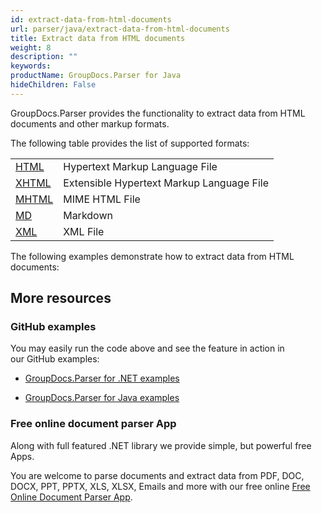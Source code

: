 ```yaml
---
id: extract-data-from-html-documents
url: parser/java/extract-data-from-html-documents
title: Extract data from HTML documents
weight: 8
description: ""
keywords: 
productName: GroupDocs.Parser for Java
hideChildren: False
---
```

GroupDocs.Parser provides the functionality to extract data from HTML documents and other markup formats.

The following table provides the list of supported formats:

<table class="confluenceTable"><tbody><tr><td class="confluenceTd"><a class="external-link" href="https://wiki.fileformat.com/web/html/" rel="nofollow">HTML</a></td><td class="confluenceTd">Hypertext Markup Language File</td></tr><tr><td class="confluenceTd"><a class="external-link" href="https://wiki.fileformat.com/web/xhtml/" rel="nofollow">XHTML</a></td><td class="confluenceTd">Extensible Hypertext Markup Language File</td></tr><tr><td class="confluenceTd"><a class="external-link" href="https://wiki.fileformat.com/web/mhtml/" rel="nofollow">MHTML</a></td><td class="confluenceTd">MIME HTML File</td></tr><tr><td class="confluenceTd"><a class="external-link" href="https://wiki.fileformat.com/word-processing/md/" rel="nofollow">MD</a></td><td class="confluenceTd">Markdown</td></tr><tr><td class="confluenceTd"><a class="external-link" href="https://wiki.fileformat.com/web/xml/" rel="nofollow">XML</a></td><td class="confluenceTd">XML File</td></tr></tbody></table>

The following examples demonstrate how to extract data from HTML documents:

## More resources

### GitHub examples

You may easily run the code above and see the feature in action in our GitHub examples:

*   [GroupDocs.Parser for .NET examples](https://github.com/groupdocs-parser/GroupDocs.Parser-for-.NET)
    
*   [GroupDocs.Parser for Java examples](https://github.com/groupdocs-parser/GroupDocs.Parser-for-Java)
    

### Free online document parser App

Along with full featured .NET library we provide simple, but powerful free Apps.

You are welcome to parse documents and extract data from PDF, DOC, DOCX, PPT, PPTX, XLS, XLSX, Emails and more with our free online [Free Online Document Parser App](https://products.groupdocs.app/parser).
